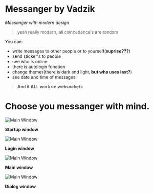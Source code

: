 # Messanger by Vadzik

*Messanger with modern design*
> yeah really modern, all coincedence's are random

You can:  
- write messages to other people or to yourself(**suprise???**)
- send sticker's to people
- see who is online
- there is autologin function
- change themes(there is dark and light, **but who uses last?**)
- see date and time of messages

> **And it ALL work on websockets**

Choose you messanger with mind.
===============================

![Main Window](/Images/Screenshot(1).png)

**Startup window**

![Main Window](/Images/Screenshot(2).png)

**Login window**

![Main Window](/Images/Screenshot(3).png)

**Main window**

![Main Window](/Images/Screenshot(4).png)

**Dialog window**
